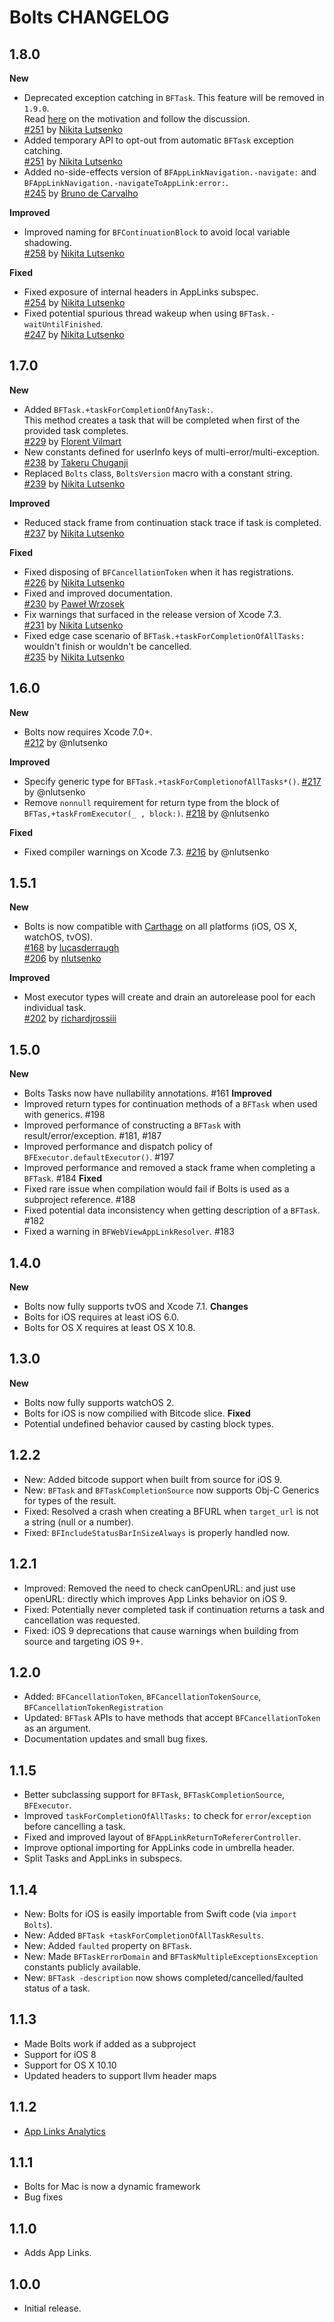 # Bolts CHANGELOG

## 1.8.0

**New**
- Deprecated exception catching in `BFTask`. This feature will be removed in `1.9.0`.  
  Read [here](https://github.com/BoltsFramework/Bolts-ObjC/issues/252) on the motivation and follow the discussion.  
  [#251](https://github.com/BoltsFramework/Bolts-ObjC/pull/251)
  by [Nikita Lutsenko](https://github.com/nlutsenko)
- Added temporary API to opt-out from automatic `BFTask` exception catching.  
  [#251](https://github.com/BoltsFramework/Bolts-ObjC/pull/251)
  by [Nikita Lutsenko](https://github.com/nlutsenko)
- Added no-side-effects version of `BFAppLinkNavigation.-navigate:` and `BFAppLinkNavigation.-navigateToAppLink:error:`.  
  [#245](https://github.com/BoltsFramework/Bolts-ObjC/pull/245)
  by [Bruno de Carvalho](https://github.com/biasedbit)

**Improved**
- Improved naming for `BFContinuationBlock` to avoid local variable shadowing.  
  [#258](https://github.com/BoltsFramework/Bolts-ObjC/pull/258)
  by [Nikita Lutsenko](https://github.com/nlutsenko)  

**Fixed**
- Fixed exposure of internal headers in AppLinks subspec.  
  [#254](https://github.com/BoltsFramework/Bolts-ObjC/pull/254)
  by [Nikita Lutsenko](https://github.com/nlutsenko)
- Fixed potential spurious thread wakeup when using `BFTask.-waitUntilFinished`.  
  [#247](https://github.com/BoltsFramework/Bolts-ObjC/pull/247)
  by [Nikita Lutsenko](https://github.com/nlutsenko)

## 1.7.0

**New**
- Added `BFTask.+taskForCompletionOfAnyTask:`.  
  This method creates a task that will be completed when first of the provided task completes.  
  [#229](https://github.com/BoltsFramework/Bolts-ObjC/pull/229)
  by [Florent Vilmart](https://github.com/flovilmart)  
- New constants defined for userInfo keys of multi-error/multi-exception.  
  [#238](https://github.com/BoltsFramework/Bolts-ObjC/pull/238)
  by [Takeru Chuganji](https://github.com/hoppenichu)
- Replaced `Bolts` class, `BoltsVersion` macro with a constant string.  
  [#239](https://github.com/BoltsFramework/Bolts-ObjC/pull/239)
  by [Nikita Lutsenko](https://github.com/nlutsenko)

**Improved**
- Reduced stack frame from continuation stack trace if task is completed.  
  [#237](https://github.com/BoltsFramework/Bolts-ObjC/pull/237)
  by [Nikita Lutsenko](https://github.com/nlutsenko)  

**Fixed**
- Fixed disposing of `BFCancellationToken` when it has registrations.  
  [#226](https://github.com/BoltsFramework/Bolts-ObjC/pull/226)
  by [Nikita Lutsenko](https://github.com/nlutsenko)
- Fixed and improved documentation.  
  [#230](https://github.com/BoltsFramework/Bolts-ObjC/pull/230)
  by [Paweł Wrzosek](https://github.com/wzs)
- Fix warnings that surfaced in the release version of Xcode 7.3.  
  [#231](https://github.com/BoltsFramework/Bolts-ObjC/pull/231)
  by [Nikita Lutsenko](https://github.com/nlutsenko)
- Fixed edge case scenario of `BFTask.+taskForCompletionOfAllTasks:` wouldn't finish or wouldn't be cancelled.  
  [#235](https://github.com/BoltsFramework/Bolts-ObjC/pull/235)
  by [Nikita Lutsenko](https://github.com/nlutsenko)

## 1.6.0

**New**
- Bolts now requires Xcode 7.0+.  
  [#212](https://github.com/BoltsFramework/Bolts-iOS/pull/212)
  by @nlutsenko
  
**Improved**
- Specify generic type for `BFTask.+taskForCompletionofAllTasks*()`.
  [#217](https://github.com/BoltsFramework/Bolts-iOS/pull/217)
  by @nlutsenko
- Remove `nonnull` requirement for return type from the block of `BFTas,+taskFromExecutor(_ , block:)`.
  [#218](https://github.com/BoltsFramework/Bolts-iOS/pull/218)
  by @nlutsenko

**Fixed**
- Fixed compiler warnings on Xcode 7.3.
  [#216](https://github.com/BoltsFramework/Bolts-iOS/pull/216)
  by @nlutsenko

## 1.5.1

**New**
- Bolts is now compatible with [Carthage](https://github.com/carthage/carthage) on all platforms (iOS, OS X, watchOS, tvOS).  
  [#168](https://github.com/BoltsFramework/Bolts-iOS/pull/168)
  by [lucasderraugh](https://github.com/lucasderraugh)  
  [#206](https://github.com/BoltsFramework/Bolts-iOS/pull/206)
  by [nlutsenko](https://github.com/nlutsenko)  

**Improved**
- Most executor types will create and drain an autorelease pool for each individual task.  
  [#202](https://github.com/BoltsFramework/Bolts-iOS/pull/206) by [richardjrossiii](https://github.com/richardjrossiii)  

## 1.5.0
**New**
- Bolts Tasks now have nullability annotations. #161
**Improved**
- Improved return types for continuation methods of a `BFTask` when used with generics. #198
- Improved performance of constructing a `BFTask` with result/error/exception. #181, #187
- Improved performance and dispatch policy of `BFExecutor.defaultExecutor()`. #197
- Improved performance and removed a stack frame when completing a `BFTask`. #184
**Fixed**
- Fixed rare issue when compilation would fail if Bolts is used as a subproject reference. #188
- Fixed potential data inconsistency when getting description of a `BFTask`. #182
- Fixed a warning in `BFWebViewAppLinkResolver`. #183

## 1.4.0
**New**
- Bolts now fully supports tvOS and Xcode 7.1.
**Changes**
- Bolts for iOS requires at least iOS 6.0.
- Bolts for OS X requires at least OS X 10.8.

## 1.3.0
**New**
- Bolts now fully supports watchOS 2.
- Bolts for iOS is now compilied with Bitcode slice.
**Fixed**
- Potential undefined behavior caused by casting block types.

## 1.2.2
- New: Added bitcode support when built from source for iOS 9.
- New: `BFTask` and `BFTaskCompletionSource` now supports Obj-C Generics for types of the result.
- Fixed: Resolved a crash when creating a BFURL when `target_url` is not a string (null or a number).
- Fixed: `BFIncludeStatusBarInSizeAlways` is properly handled now.

## 1.2.1
- Improved: Removed the need to check canOpenURL: and just use openURL: directly which improves App Links behavior on iOS 9.
- Fixed: Potentially never completed task if continuation returns a task and cancellation was requested.
- Fixed: iOS 9 deprecations that cause warnings when building from source and targeting iOS 9+.

## 1.2.0
- Added: `BFCancellationToken`, `BFCancellationTokenSource`, `BFCancellationTokenRegistration`
- Updated: `BFTask` APIs to have methods that accept `BFCancellationToken` as an argument.
- Documentation updates and small bug fixes.

## 1.1.5
- Better subclassing support for `BFTask`, `BFTaskCompletionSource`, `BFExecutor`.
- Improved `taskForCompletionOfAllTasks:` to check for `error`/`exception` before cancelling a task.
- Fixed and improved layout of `BFAppLinkReturnToRefererController`.
- Improve optional importing for AppLinks code in umbrella header.
- Split Tasks and AppLinks in subspecs.

## 1.1.4
- New: Bolts for iOS is easily importable from Swift code (via `import Bolts`).
- New: Added `BFTask +taskForCompletionOfAllTaskResults`.
- New: Added `faulted` property on `BFTask`.
- New: Made `BFTaskErrorDomain` and `BFTaskMultipleExceptionsException` constants publicly available.
- New: `BFTask -description` now shows completed/cancelled/faulted status of a task.

## 1.1.3
- Made Bolts work if added as a subproject
- Support for iOS 8
- Support for OS X 10.10
- Updated headers to support llvm header maps

## 1.1.2

- [App Links Analytics](https://github.com/BoltsFramework/Bolts-iOS#analytics)

## 1.1.1

- Bolts for Mac is now a dynamic framework
- Bug fixes

## 1.1.0

- Adds App Links.

## 1.0.0

- Initial release.
